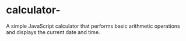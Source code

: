 # calculator-
A simple JavaScript calculator that performs basic arithmetic operations and displays the current date and time.
